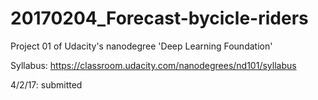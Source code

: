 # 20170204_Forecast-bycicle-riders

Project 01 of Udacity's nanodegree 'Deep Learning Foundation'

Syllabus: https://classroom.udacity.com/nanodegrees/nd101/syllabus

4/2/17: submitted
